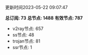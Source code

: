 更新时间2023-05-22 09:07:47

**总订阅: 73**
**总节点: 1488**
**有效节点: 787**
- v2ray节点: 657
- ss节点: 48
- trojan节点: 81
- ssr节点: 1
